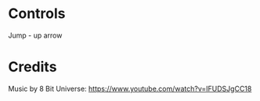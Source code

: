 # Controls
Jump - up arrow

# Credits
Music by 8 Bit Universe: https://www.youtube.com/watch?v=IFUDSJgCC18

